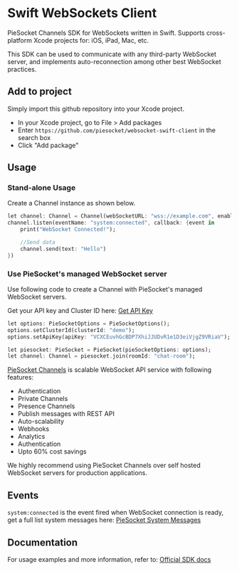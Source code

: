 # Swift WebSockets Client

PieSocket Channels SDK for WebSockets written in Swift.
Supports cross-platform Xcode projects for:  iOS, iPad, Mac, etc.

This SDK can be used to communicate with any third-party WebSocket server,
and implements auto-reconnection among other best WebSocket practices.


## Add to project
Simply import this github repository into your Xcode project.

 - In your Xcode project, go to File > Add packages
 - Enter `https://github.com/piesocket/websocket-swift-client` in the search box
 - Click "Add package"


## Usage

### Stand-alone Usage
Create a Channel instance as shown below.
```dart
let channel: Channel = Channel(webSocketURL: "wss://example.com", enabledLogs: true);
channel.listen(eventName: "system:connected", callback: {event in
    print("WebSocket Connected!");

    //Send data
    channel.send(text: "Hello")
})
```

### Use PieSocket's managed WebSocket server
Use following code to create a Channel with PieSocket's managed WebSocket servers.

Get your API key and Cluster ID here: [Get API Key](https://www.piesocket.com/app/v4/register)

```dart
let options: PieSocketOptions = PieSocketOptions();
options.setClusterId(clusterId: "demo");
options.setApiKey(apiKey: "VCXCEuvhGcBDP7XhiJJUDvR1e1D3eiVjgZ9VRiaV");

let piesocket: PieSocket = PieSocket(pieSocketOptions: options);
let channel: Channel = piesocket.join(roomId: "chat-room");
```


[PieSocket Channels](https://piesocket.com/channels) is scalable WebSocket API service with following features:
  - Authentication
  - Private Channels
  - Presence Channels
  - Publish messages with REST API
  - Auto-scalability
  - Webhooks
  - Analytics
  - Authentication
  - Upto 60% cost savings

We highly recommend using PieSocket Channels over self hosted WebSocket servers for production applications.

## Events
`system:connected` is the event fired when WebSocket connection is ready, get a full list system messages here: [PieSocket System Messages](https://www.piesocket.com/docs/3.0/events#system-events)


## Documentation
For usage examples and more information, refer to: [Official SDK docs](https://www.piesocket.com/docs/3.0/ios-websockets)
